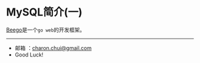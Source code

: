 MySQL简介(一)
===

[Beego](https://github.com/astaxie/beego)是一个`go web`的开发框架。







---

- 邮箱 ：charon.chui@gmail.com  
- Good Luck! 
